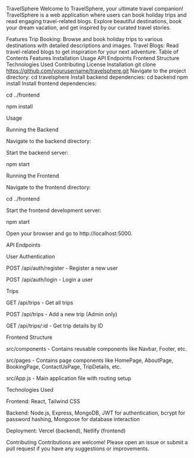 TravelSphere
Welcome to TravelSphere, your ultimate travel companion! TravelSphere is a web application where users can book holiday trips and read engaging travel-related blogs. Explore beautiful destinations, book your dream vacation, and get inspired by our curated travel stories.

Features
Trip Booking: Browse and book holiday trips to various destinations with detailed descriptions and images.
Travel Blogs: Read travel-related blogs to get inspiration for your next adventure.
Table of Contents
Features
Installation
Usage
API Endpoints
Frontend Structure
Technologies Used
Contributing
License
Installation
git clone https://github.com/yourusername/travelsphere.git
Navigate to the project directory:
cd travelsphere
Install backend dependencies:
cd backend
npm install
Install frontend dependencies:

cd ../frontend

npm install

Usage

Running the Backend

Navigate to the backend directory:

Start the backend server:

npm start

Running the Frontend

Navigate to the frontend directory:

cd ../frontend

Start the frontend development server:

npm start

Open your browser and go to http://localhost:5000.

API Endpoints

User Authentication

POST /api/auth/register - Register a new user

POST /api/auth/login - Login a user

Trips

GET /api/trips - Get all trips

POST /api/trips - Add a new trip (Admin only)

GET /api/trips/:id - Get trip details by ID

Frontend Structure

src/components - Contains reusable components like Navbar, Footer, etc.

src/pages - Contains page components like HomePage, AboutPage, BookingPage, ContactUsPage, TripDetails, etc.

src/App.js - Main application file with routing setup

Technologies Used

Frontend: React, Tailwind CSS

Backend: Node.js, Express, MongoDB, JWT for authentication, bcrypt for password hashing, Mongoose for database interaction

Deployment: Vercel (backend), Netlify (frontend)

Contributing
Contributions are welcome! Please open an issue or submit a pull request if you have any suggestions or improvements.

